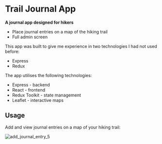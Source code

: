 # Trail Journal App

**A journal app designed for hikers**
- Place journal entries on a map of the hiking trail
- Full admin screen

This app was built to give me experience in two technologies I had not used before:
- Express
- Redux

The app utilises the following technologies:
- Express - backend
- React - frontend
- Redux Toolkit - state management
- Leaflet - interactive maps

## Usage
Add and view journal entries on a map of your hiking trail:

![add_journal_entry_5](https://github.com/justjoelaw/pct_photo_map/assets/57088672/125e036d-5afd-4a92-b8ff-6caf6b8e279f)
